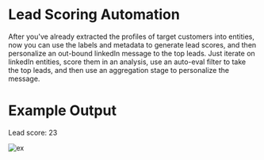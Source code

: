 # Lead Scoring Automation

After you've already extracted the profiles of target customers into entities, now you can use the labels and
metadata to generate lead scores, and then personalize an out-bound linkedIn message to the top leads.
Just iterate on linkedIn entities, score them in an analysis, use an auto-eval filter to take the top leads, and then
use an aggregation stage to personalize the message. 

# Example Output

Lead score: 23

![ex](https://github.com/zeus-fyi/zeus/assets/17446735/c34310e0-af1a-4fe5-b8b7-5bb45cc031ff)
